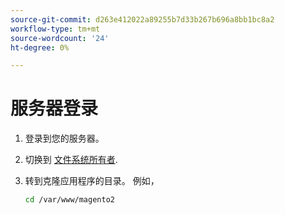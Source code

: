 ```yaml
---
source-git-commit: d263e412022a89255b7d33b267b696a8bb1bc8a2
workflow-type: tm+mt
source-wordcount: '24'
ht-degree: 0%

---
```

# 服务器登录

1. 登录到您的服务器。
1. 切换到 [文件系统所有者](../installation/prerequisites/file-system/overview.md).
1. 转到克隆应用程序的目录。 例如，

   ```bash
   cd /var/www/magento2
   ```
